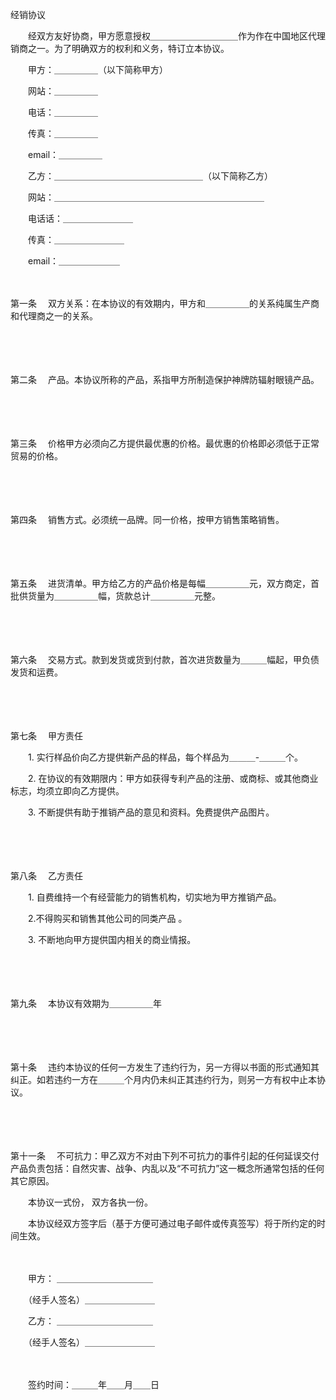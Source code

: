 



经销协议



 

　　经双方友好协商，甲方愿意授权＿＿＿＿＿＿＿＿＿＿作为作在中国地区代理销商之一。为了明确双方的权利和义务，特订立本协议。

　　甲方：＿＿＿＿＿（以下简称甲方）

　　网站：＿＿＿＿＿

　　电话：＿＿＿＿＿

　　传真：＿＿＿＿＿

　　email：＿＿＿＿＿　　

　　乙方：＿＿＿＿＿＿＿＿＿＿＿＿＿＿＿＿＿（以下简称乙方）

　　网站：＿＿＿＿＿＿＿＿＿＿＿＿＿＿＿＿＿＿＿＿＿＿＿＿

　　电话话：＿＿＿＿＿＿＿＿

　　传真：＿＿＿＿＿＿＿＿

　　email：＿＿＿＿＿＿＿

　　

第一条
　双方关系：在本协议的有效期内，甲方和＿＿＿＿＿的关系纯属生产商和代理商之一的关系。

　　

　　

第二条
　产品。本协议所称的产品，系指甲方所制造保护神牌防辐射眼镜产品。

　　

　　

第三条
　价格甲方必须向乙方提供最优惠的价格。最优惠的价格即必须低于正常贸易的价格。

　　

　　

第四条
　销售方式。必须统一品牌。同一价格，按甲方销售策略销售。

　　

　　

第五条
　进货清单。甲方给乙方的产品价格是每幅＿＿＿＿＿元，双方商定，首批供货量为＿＿＿＿＿幅，货款总计＿＿＿＿＿元整。

　　

　　

第六条
　交易方式。款到发货或货到付款，首次进货数量为＿＿＿幅起，甲负债发货和运费。

　　

　　

第七条
　甲方责任

　　1. 实行样品价向乙方提供新产品的样品，每个样品为＿＿＿-＿＿＿个。

　　2. 在协议的有效期限内：甲方如获得专利产品的注册、或商标、或其他商业标志，均须立即向乙方提供。

　　3. 不断提供有助于推销产品的意见和资料。免费提供产品图片。

　　

　　

第八条
　乙方责任

　　1. 自费维持一个有经营能力的销售机构，切实地为甲方推销产品。

　　2.不得购买和销售其他公司的同类产品 。

　　3. 不断地向甲方提供国内相关的商业情报。

　　

　　

第九条
　本协议有效期为＿＿＿＿＿年

　　

　　

第十条
　违约本协议的任何一方发生了违约行为，另一方得以书面的形式通知其纠正。如若违约一方在＿＿＿个月内仍未纠正其违约行为，则另一方有权中止本协议。

　　

　　

第十一条
　不可抗力：甲乙双方不对由下列不可抗力的事件引起的任何延误交付产品负责包括：自然灾害、战争、内乱以及“不可抗力”这一概念所通常包括的任何其它原因。

　　本协议一式份， 双方各执一份。

　　本协议经双方签字后（基于方便可通过电子邮件或传真签写）将于所约定的时间生效。　　

　　

　　甲方： ＿＿＿＿＿＿＿＿＿＿＿

　　（经手人签名）＿＿＿＿＿＿＿＿　　

　　乙方： ＿＿＿＿＿＿＿＿＿＿＿

　　（经手人签名）＿＿＿＿＿＿＿＿

　　


 　　签约时间：＿＿＿年＿＿月＿＿日
 
　　

